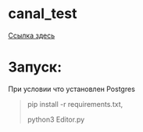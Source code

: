 # canal_test
[Ссылка здесь](https://docs.google.com/spreadsheets/d/1aOT84CEkK5e4jUB57pJg2PPVEMUy87jL49Ne_u1c5Kk/edit#gid=0)

# Запуск:
При условии что установлен Postgres

> pip install -r requirements.txt,
> 
> python3 Editor.py